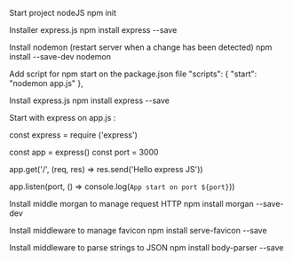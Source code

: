 Start project nodeJS
npm init

Installer express.js
npm install express --save

Install nodemon (restart server when a change has been detected)
npm install --save-dev nodemon

Add script for npm start on the package.json file
  "scripts": {
    "start": "nodemon app.js"
  },

Install express.js
npm install express --save

Start with express on app.js : 

const express = require ('express')

const app = express()
const port = 3000

app.get('/', (req, res) => res.send('Hello express JS'))

app.listen(port, () => console.log(`App start on port ${port}`))

Install middle morgan to manage request HTTP
npm install morgan --save-dev

Install middleware to manage favicon
npm install serve-favicon --save

Install middleware to parse strings to JSON
npm install body-parser --save